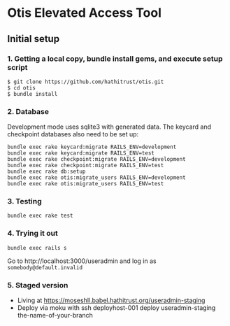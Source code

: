 # Otis Elevated Access Tool

## Initial setup
### 1. Getting a local copy, bundle install gems, and execute setup script

```
$ git clone https://github.com/hathitrust/otis.git
$ cd otis
$ bundle install
```

### 2. Database

Development mode uses sqlite3 with generated data. The keycard and
checkpoint databases also need to be set up:

```
bundle exec rake keycard:migrate RAILS_ENV=development
bundle exec rake keycard:migrate RAILS_ENV=test
bundle exec rake checkpoint:migrate RAILS_ENV=development
bundle exec rake checkpoint:migrate RAILS_ENV=test
bundle exec rake db:setup
bundle exec rake otis:migrate_users RAILS_ENV=development
bundle exec rake otis:migrate_users RAILS_ENV=test
```

### 3. Testing

```
bundle exec rake test
```

### 4. Trying it out

```
bundle exec rails s
```

Go to http://localhost:3000/useradmin and log in as `somebody@default.invalid`

### 5. Staged version

* Living at https://moseshll.babel.hathitrust.org/useradmin-staging
* Deploy via moku with ssh deployhost-001 deploy useradmin-staging the-name-of-your-branch

